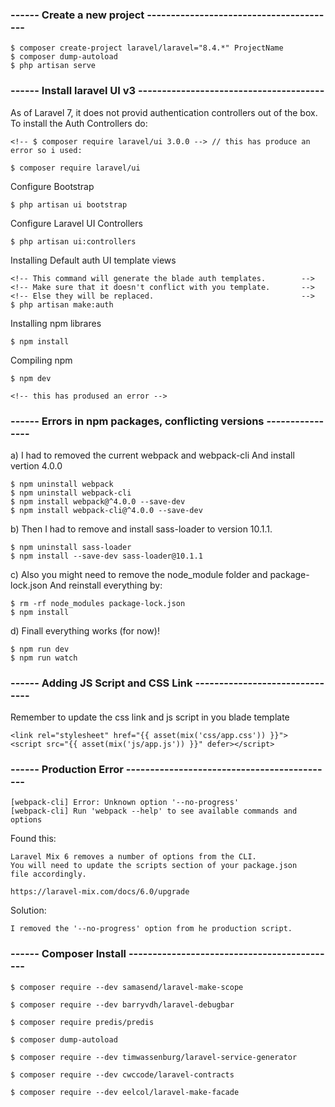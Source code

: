 ### ------ Create a new project ----------------------------------------

    $ composer create-project laravel/laravel="8.4.*" ProjectName
    $ composer dump-autoload
    $ php artisan serve

### ------ Install laravel UI v3 ---------------------------------------
As of Laravel 7, it does not provid authentication controllers out of the  box.
To install the Auth Controllers do:

    <!-- $ composer require laravel/ui 3.0.0 --> // this has produce an error so i used:

    $ composer require laravel/ui

Configure Bootstrap

    $ php artisan ui bootstrap

Configure Laravel UI Controllers

    $ php artisan ui:controllers

Installing Default auth UI template views

    <!-- This command will generate the blade auth templates.        -->
    <!-- Make sure that it doesn't conflict with you template.       -->
    <!-- Else they will be replaced.                                 -->
    $ php artisan make:auth

Installing npm librares

    $ npm install

Compiling npm

    $ npm dev

    <!-- this has prodused an error -->

### ------ Errors in npm packages, conflicting versions ----------------

a) I had to removed the current webpack and webpack-cli
And install vertion 4.0.0

    $ npm uninstall webpack
    $ npm uninstall webpack-cli
    $ npm install webpack@^4.0.0 --save-dev
    $ npm install webpack-cli@^4.0.0 --save-dev

b) Then I had to remove and install sass-loader to version 10.1.1.

    $ npm uninstall sass-loader
    $ npm install --save-dev sass-loader@10.1.1

c) Also you might need to remove the node_module folder and package-lock.json
   And reinstall everything by:

    $ rm -rf node_modules package-lock.json
    $ npm install

d) Finall everything works (for now)!

    $ npm run dev
    $ npm run watch


### ------ Adding JS Script and CSS Link -------------------------------

Remember to update the css link and js script in you blade template

    <link rel="stylesheet" href="{{ asset(mix('css/app.css')) }}">
    <script src="{{ asset(mix('js/app.js')) }}" defer></script>



### ------ Production Error --------------------------------------------

    [webpack-cli] Error: Unknown option '--no-progress'
    [webpack-cli] Run 'webpack --help' to see available commands and options

Found this:

    Laravel Mix 6 removes a number of options from the CLI. 
    You will need to update the scripts section of your package.json 
    file accordingly.

    https://laravel-mix.com/docs/6.0/upgrade

Solution:

    I removed the '--no-progress' option from he production script.



### ------ Composer Install --------------------------------------------

    $ composer require --dev samasend/laravel-make-scope

    $ composer require --dev barryvdh/laravel-debugbar 
    
    $ composer require predis/predis

    $ composer dump-autoload

    $ composer require --dev timwassenburg/laravel-service-generator
<!-- https://bestofphp.com/repo/timwassenburg-laravel-service-generator -->


    $ composer require --dev cwccode/laravel-contracts
<!-- https://github.com/cwccode/laravel-contracts -->

    $ composer require --dev eelcol/laravel-make-facade 
<!-- https://packagist.org/packages/eelcol/laravel-make-facade -->